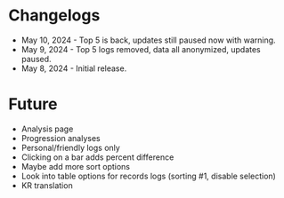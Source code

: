 # Changelogs

- May 10, 2024 - Top 5 is back, updates still paused now with warning.
- May 9, 2024 - Top 5 logs removed, data all anonymized, updates paused.
- May 8, 2024 - Initial release.

# Future

- Analysis page
- Progression analyses
- Personal/friendly logs only
- Clicking on a bar adds percent difference
- Maybe add more sort options
- Look into table options for records logs (sorting #1, disable selection)
- KR translation
